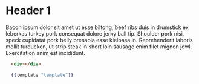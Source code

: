 # Header 1

Bacon ipsum dolor sit amet ut esse biltong, beef ribs duis in drumstick ex leberkas turkey pork consequat dolore jerky ball tip. Shoulder pork nisi, speck cupidatat pork belly bresaola esse kielbasa in. Reprehenderit laboris mollit turducken, ut strip steak in short loin sausage enim filet mignon jowl. Exercitation anim est incididunt.

```html
  <div></div>
```

```handlebars
  {{template "template"}}
```
